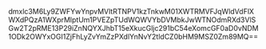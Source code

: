 dmxlc3M6Ly9ZWFYwYnpvMVltRTNPV1kzTnkwM01XWTRMVFJqWldVdFlXWXdPQzA1WXprMlptUm1PVEZpTUdWQWVYbDVMbkJwWTNOdmRXd3VlSGw2T2pRME13P29iZnNQYXJhbT15eXkucGljc291bC54eXomcGF0aD0vNDM1ODk2OWYxOGI1ZjFhLyZvYmZzPXdlYnNvY2tldCZ0bHM9MSZ0Zm89MQ==
